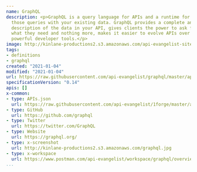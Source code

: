 ```yaml
---
name: GraphQL
description: <p>GraphQL is a query language for APIs and a runtime for fulfilling
  those queries with your existing data. GraphQL provides a complete and understandable
  description of the data in your API, gives clients the power to ask for exactly
  what they need and nothing more, makes it easier to evolve APIs over time, and enables
  powerful developer tools.</p>
image: http://kinlane-productions2.s3.amazonaws.com/api-evangelist-site/company/logos/graphql.png
tags:
- definitions
- graphql
created: "2021-01-04"
modified: "2021-01-04"
url: https://raw.githubusercontent.com/api-evangelist/graphql/master/apis.json
specificationVersion: "0.14"
apis: []
x-common:
- type: APIs.json
  url: https://raw.githubusercontent.com/api-evangelist/1forge/master/apis.json
- type: GitHub
  url: https://github.com/graphql
- type: Twitter
  url: https://twitter.com/GraphQL
- type: Website
  url: https://graphql.org/
- type: x-screenshot
  url: http://kinlane-productions2.s3.amazonaws.com/graphql.jpg
- type: x-workspace
  url: https://www.postman.com/api-evangelist/workspace/graphql/overview
...
```

